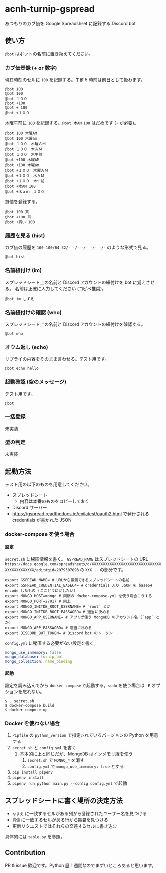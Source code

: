 # acnh-turnip-gspread
あつもりのカブ価を Google Spreadsheet に記録する Discord bot

## 使い方

`@bot` はボットの名前に置き換えてください。

### カブ価登録 (+ or 数字)

現在時刻のセルに `100` を記録する。午前 5 時前は前日として扱わます。

```
@bot 100
@bot 100
@bot １００
@bot +100
@bot + 100
@bot +１００
```

木曜午前に `100` を記録する。`@bot 木AM 100` はだめです (`+` が必要)。

```
@bot 100 木曜AM
@bot 100 木曜am
@bot １００　木曜ＡＭ
@bot １００　木ＡＭ
@bot １００　木午前
@bot +100 木曜AM
@bot +100 木曜am
@bot +１００　木曜ＡＭ
@bot +１００　木ＡＭ
@bot +１００　木午前
@bot +木AM 100
@bot +木ａｍ　１００
```

買値を登録する。

```
@bot 100 買
@bot +100 買
@bot +買い 100
```

### 履歴を見る (hist)

カブ価の履歴を `100 100/64 32/- -/- -/- -/- -/-` のような形式で見る。

``` 
@bot hist
```

### 名前紐付け (im)

スプレッドシート上の名前と Discord アカウントの紐付けを bot に覚えさせる。
名前は正確に入力してください (コピペ推奨)。

```
@bot im しずえ
```

### 名前紐付けの確認 (who)

スプレッドシート上の名前と Discord アカウントの紐付けを確認する。

```
@bot who
```

### オウム返し (echo)

リプライの内容をそのまま言わせる。テスト用です。

```
@bot echo hello
```

### 起動確認 (空のメッセージ)

テスト用です。

```
@bot
```

### 一括登録

未実装

### 型の判定

未実装

## 起動方法

テスト用の以下のものを用意してください。

- スプレッドシート
  - 内容は本番のものをコピーしておく
- Discord サーバー
- https://gspread.readthedocs.io/en/latest/oauth2.html で発行される credentials が書かれた JSON

### docker-compose を使う場合

#### 設定

`secret.sh` に秘匿情報を書く。
`GSPREAD_NAME` はスプレッドシートの URL `https://docs.google.com/spreadsheets/d/XXXXXXXXXXXXXXXXXXXXXXXXXXXXXXXXXXXXXXXXXXXX/edit#gid=2079307093` の `XXX...` の部分です。

```shell script
export GSPREAD_NAME= # URLから推測できるスプレッドシートの名前
export GSPREAD_CREDENTIAL_BASE64= # credentials 入り JSON を base64 encode したもの (ここどうにかしたい)
export MONGO_HOST=mongo # 同梱の docker-compose.yml を使う場合こうする
export MONGO_PORT=27017 # 同上
export MONGO_INITDB_ROOT_USERNAME= # `root` とか
export MONGO_INITDB_ROOT_PASSWORD= # 適当に決める
export MONGO_APP_USERNAME= # アプリが使う MongoDB のアカウント名 (`app` とか)
export MONGO_APP_PASSWORD= # 適当に決める
export DISCORD_BOT_TOKEN= # Discord bot のトークン
```

`config.yml` に秘匿する必要がない設定を書く。

```yaml
mongo_use_inmemory: false
mongo_database: turnip_bot
mongo_collection: name_binding
```

#### 起動

設定を読み込んでから `docker-compose` で起動する。`sudo` を使う場合は `-E` オプションを忘れない。

```shell script
$ . secret.sh
$ docker-compose build
$ docker-compose up
```

### Docker を使わない場合

1. `Pipfile` の `python_version` で指定されているバージョンの Python を用意する
1. `secret.sh` と `config.yml` を書く
    1. 基本的に上と同じだが、MongoDB はインメモリ版を使う
        1. `secret.sh` で `MONGO_*` を消す
        1. `config.yml` で `mongo_use_inmemory: true` とする
1. `pip install pipenv`
1. `pipenv install`
1. `pipenv run python main.py --config config.yml` で起動

## スプレッドシートに書く場所の決定方法

- `なまえ` に一致するセルがある列から登録されたユーザー名を見つける
- `買値` に一致するセルがある行から期間を見つける
- 更新リクエストではそれらの交差するセルに書き込む

具体的には `table.py` を参照。

## Contribution

PR & issue 歓迎です。Python 歴 1 週間なのでまずいところあると思います。
